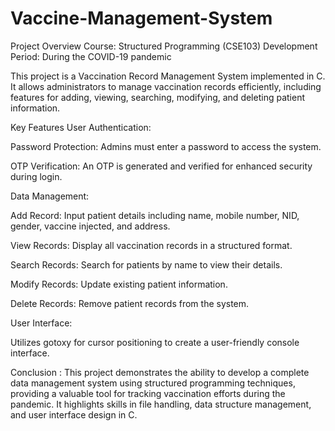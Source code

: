# Vaccine-Management-System
Project Overview
Course: Structured Programming (CSE103)
Development Period: During the COVID-19 pandemic

This project is a Vaccination Record Management System implemented in C. It allows administrators to manage vaccination records efficiently, including features for adding, viewing, searching, modifying, and deleting patient information.

Key Features
User Authentication:

Password Protection: Admins must enter a password to access the system.

OTP Verification: An OTP is generated and verified for enhanced security during login.

Data Management:

Add Record: Input patient details including name, mobile number, NID, gender, vaccine injected, and address.

View Records: Display all vaccination records in a structured format.

Search Records: Search for patients by name to view their details.

Modify Records: Update existing patient information.

Delete Records: Remove patient records from the system.

User Interface:

Utilizes gotoxy for cursor positioning to create a user-friendly console interface.

Conclusion :
This project demonstrates the ability to develop a complete data management system using structured programming techniques, providing a valuable tool for tracking vaccination efforts during the pandemic. It highlights skills in file handling, data structure management, and user interface design in C.

